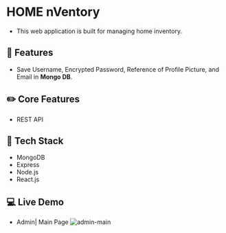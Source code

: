 # HOME nVentory 
- This web application is built for managing home inventory.

## 🌱 Features 
- Save Username, Encrypted Password, Reference of Profile Picture, and Email in <strong>Mongo DB</strong>. 

## ✏️ Core Features
- REST API

## 📌 Tech Stack
- MongoDB
- Express
- Node.js
- React.js

## :computer: Live Demo
- Admin| Main Page
![admin-main](https://user-images.githubusercontent.com/97131199/193737181-563c594d-6787-4589-9f64-e4c12a87c0e2.png)
<br>
